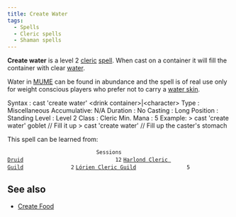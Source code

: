 ```yaml
---
title: Create Water
tags:
  - Spells
  - Cleric spells
  - Shaman spells
---
```

**Create water** is a level 2 [cleric](cleric "wikilink")
[spell](spell "wikilink"). When cast on a container it will fill the
container with clear [water](water "wikilink").

Water in [MUME](MUME "wikilink") can be found in abundance and the spell
is of real use only for weight conscious players who prefer not to carry
a [water skin](water_skin "wikilink").

Syntax : cast 'create water' \<drink container\>\|\<character\> Type :
Miscellaneous Accumulative: N/A Duration : No Casting : Long Position :
Standing Level : Level 2 Class : Cleric Min. Mana : 5 Example: \> cast
'create water' goblet // Fill it up \> cast 'create water' // Fill up
the caster's stomach

This spell can be learned from:

`                            Sessions `
[`Druid`](Druid "wikilink")`                             12`
[`Harlond Cleric Guild`](Harlond_Cleric_Guild "wikilink")`               2`
[`Lórien Cleric Guild`](Lórien_Cleric_Guild "wikilink")`                5`

## See also

- [Create Food](Create_Food "wikilink")
  